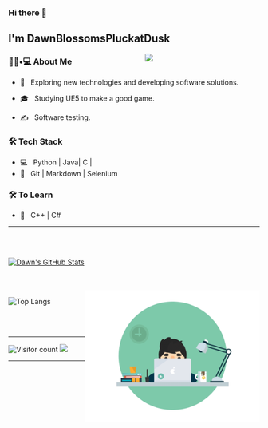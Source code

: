 ### Hi there 👋<h2> I'm DawnBlossomsPluckatDusk</h2>

<img align='right' src="https://media.giphy.com/media/M9gbBd9nbDrOTu1Mqx/giphy.gif" width="230">

<h3> 👨🏻•💻 About Me </h3>



- 🤔 &nbsp; Exploring new technologies and developing software solutions.

- 🎓 &nbsp; Studying UE5 to make a good game.

- ✍️ &nbsp; Software testing.



<h3>🛠 Tech Stack</h3>



- 💻 &nbsp; Python | Java| C |
- 🔧 &nbsp; Git | Markdown | Selenium

<!--

- 🛢 &nbsp; MySQL | MongoDB

- 🔧 &nbsp; Git | Markdown | Selenium | Tidyverse

- 🖥 &nbsp; Illustrator| Photoshop | InDesign

-->



<h3>🛠 To Learn</h3>

- 🔧 &nbsp; C++ | C#

<hr>



<br/><br/>

[![Dawn's GitHub Stats](https://github-readme-stats.vercel.app/api?username=DawnBlossomsPluckatDusk&show_icons=true)](https://github.com/DawnBlossomsPluckatDusk)
<!--
[![Shivam's GitHub Stats](https://github-readme-stats.vercel.app/api?username=shivam0110&show_icons=true)](https://github.com/shivam0110)
-->

<br/>

<br/>

<img src="https://github.com/nirala69/nirala69/blob/master/70804f7e25b11f29db904f2fa7b4cd9d.gif" width="350" align='right'>

![Top Langs](https://github-readme-stats.vercel.app/api/top-langs/?username=DawnBlossomsPluckatDusk&show_icons=true)

<br><br>



<hr>


![Visitor count](https://visitor-badge.laobi.icu/badge?page_id=DawnBlossomsPluckatDusk.DawnBlossomsPluckatDusk)   <img src="https://media.giphy.com/media/dxn6fRlTIShoeBr69N/giphy.gif" width="30">





<hr>


